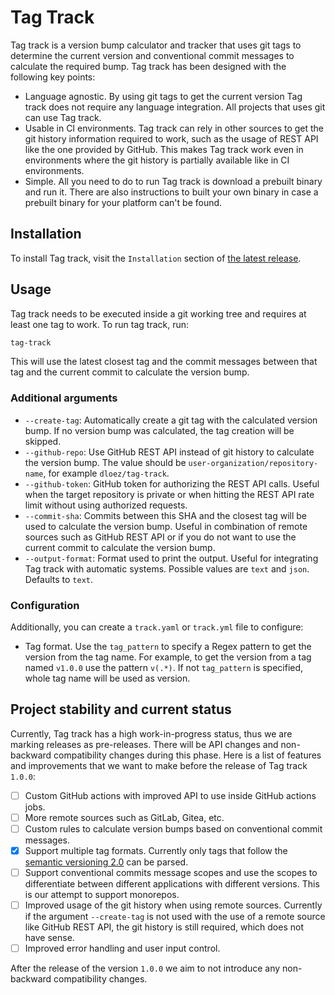 # Tag Track
Tag track is a version bump calculator and tracker that uses git tags to determine the current version and conventional commit messages to calculate the required bump.
Tag track has been designed with the following key points:
- Language agnostic. By using git tags to get the current version Tag track does not require any language integration. All projects that uses git can use Tag track.
- Usable in CI environments. Tag track can rely in other sources to get the git history information required to work, such as the usage of REST API like the one provided by GitHub. This makes Tag track work even in environments where the git history is partially available like in CI environments.
- Simple. All you need to do to run Tag track is download a prebuilt binary and run it. There are also instructions to built your own binary in case a prebuilt binary for your platform can't be found.

## Installation
To install Tag track, visit the `Installation` section of [the latest release](https://github.com/dloez/tag-track/releases/latest).

## Usage
Tag track needs to be executed inside a git working tree and requires at least one tag to work. To run tag track, run:
```sh
tag-track
```
This will use the latest closest tag and the commit messages between that tag and the current commit to calculate the version bump.

### Additional arguments
- `--create-tag`: Automatically create a git tag with the calculated version bump. If no version bump was calculated, the tag creation will be skipped.
- `--github-repo`: Use GitHub REST API instead of git history to calculate the version bump. The value should be `user-organization/repository-name`, for example `dloez/tag-track`.
- `--github-token`: GitHub token for authorizing the REST API calls. Useful when the target repository is private or when hitting the REST API rate limit without using authorized requests.
- `--commit-sha`: Commits between this SHA and the closest tag will be used to calculate the version bump. Useful in combination of remote sources such as GitHub REST API or if you do not want to use the current commit to calculate the version bump.
- `--output-format`: Format used to print the output. Useful for integrating Tag track with automatic systems. Possible values are `text` and `json`. Defaults to `text`.

### Configuration
Additionally, you can create a `track.yaml` or `track.yml` file to configure:

- Tag format. Use the `tag_pattern` to specify a Regex pattern to get the version from the tag name. For example, to get the version from a tag named `v1.0.0` use the pattern `v(.*)`. If not `tag_pattern` is specified, whole tag name will be used as version.

## Project stability and current status
Currently, Tag track has a high work-in-progress status, thus we are marking releases as pre-releases. There will be API changes and non-backward compatibility changes during this phase. Here is a list of features and improvements that we want to make before the release of Tag track `1.0.0`:

- [ ] Custom GitHub actions with improved API to use inside GitHub actions jobs.
- [ ] More remote sources such as GitLab, Gitea, etc.
- [ ] Custom rules to calculate version bumps based on conventional commit messages.
- [x] Support multiple tag formats. Currently only tags that follow the [semantic versioning 2.0](https://semver.org/) can be parsed.
- [ ] Support conventional commits message scopes and use the scopes to differentiate between different applications with different versions. This is our attempt to support monorepos.
- [ ] Improved usage of the git history when using remote sources. Currently if the argument `--create-tag` is not used with the use of a remote source like GitHub REST API, the git history is still required, which does not have sense.
- [ ] Improved error handling and user input control.

After the release of the version `1.0.0` we aim to not introduce any non-backward compatibility changes.
